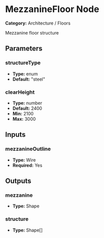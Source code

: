 
# MezzanineFloor Node

**Category:** Architecture / Floors

Mezzanine floor structure

## Parameters


### structureType
- **Type:** enum
- **Default:** "steel"





### clearHeight
- **Type:** number
- **Default:** 2400
- **Min:** 2100
- **Max:** 3000



## Inputs


### mezzanineOutline
- **Type:** Wire
- **Required:** Yes



## Outputs


### mezzanine
- **Type:** Shape



### structure
- **Type:** Shape[]




